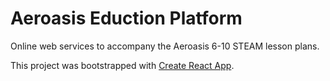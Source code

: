 # Aeroasis Eduction Platform

Online web services to accompany the Aeroasis 6-10 STEAM lesson plans.

This project was bootstrapped with [Create React App](https://github.com/facebook/create-react-app).
